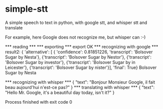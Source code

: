 # simple-stt
A simple speech to text in python, with google stt, and whisper stt and translate

For example, here Google does not recognize me, but whisper can :-)


*** reading ***
*** exporting ***
export OK
*** recognizing with google ***
result2:
{   'alternative': [   {   'confidence': 0.81851226,
                           'transcript': 'Bolsover Sugar by Nesta'},
                       {'transcript': 'Bolsover Sugar by Nestor'},
                       {'transcript': 'Bolsover Sugar by investor'},
                       {'transcript': 'Bolsover Sugar by in Leicester'},
                       {'transcript': 'Bolsover Sugar by nister'}],
    'final': True}
Bolsover Sugar by Nesta
 
*** recognizing with whisper ***
{
  "text": "Bonjour Monsieur Google, il fait beau aujourd'hui n'est-ce pas?"
}
*** translating with whisper ***
{
  "text": "Hello Mr. Google, it's a beautiful day today, isn't it?"
}

Process finished with exit code 0
